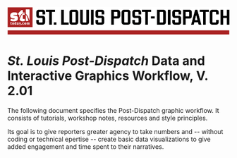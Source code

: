 ![](banner-color.png)
# *St. Louis Post-Dispatch* Data and Interactive Graphics Workflow, V. 2.01


The following document specifies the Post-Dispatch graphic workflow. It consists of tutorials, workshop notes, resources and style principles.

Its goal is to give  reporters greater agency to take numbers and -- without coding or technical epertise -- create basic data visualizations to give added engagement and time spent to their narratives.
